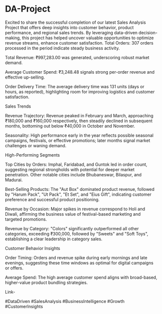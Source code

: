 # DA-Project
Excited to share the successful completion of our latest Sales Analysis Project that offers deep insights into customer behavior, product performance, and regional sales trends. By leveraging data-driven decision-making, this project has helped uncover valuable opportunities to optimize revenue streams, enhance customer satisfaction.
Total Orders: 307 orders processed in the period indicate steady business activity.



Total Revenue: ₹997,283.00 was generated, underscoring robust market demand.



Average Customer Spend: ₹3,248.48 signals strong per-order revenue and effective up-selling.



Order Delivery Time: The average delivery time was 131 units (days or hours, as reported), highlighting room for improving logistics and customer satisfaction.



Sales Trends

Revenue Trajectory: Revenue peaked in February and March, approaching ₹180,000 and ₹160,000 respectively, then steadily declined in subsequent months, bottoming out below ₹40,000 in October and November.



Seasonality: High performance early in the year reflects possible seasonal campaigns, festivals, or effective promotions; later months signal market challenges or waning demand.



High-Performing Segments

Top Cities by Orders: Imphal, Faridabad, and Guntok led in order count, suggesting regional strongholds with potential for deeper market penetration. Other notable cities include Bhubaneswar, Bilaspur, and Madurai.



Best-Selling Products: The "Aut Box" dominated product revenue, followed by "Harum Pack", "Ut Pack", "Et Set", and "Eius Gift", indicating customer preference and successful product positioning.



Revenue by Occasion: Major spikes in revenue correspond to Holi and Diwali, affirming the business value of festival-based marketing and targeted promotions.



Revenue by Category: "Colors" significantly outperformed all other categories, exceeding ₹300,000, followed by "Sweets" and "Soft Toys", establishing a clear leadership in category sales.



Customer Behavior Insights

Order Timing: Orders and revenue spike during early mornings and late evenings, suggesting these time windows as optimal for digital campaigns or offers.



Average Spend: The high average customer spend aligns with broad-based, higher-value product bundling strategies.

Link-

#DataDriven #SalesAnalysis #BusinessIntelligence #Growth #CustomerInsights
